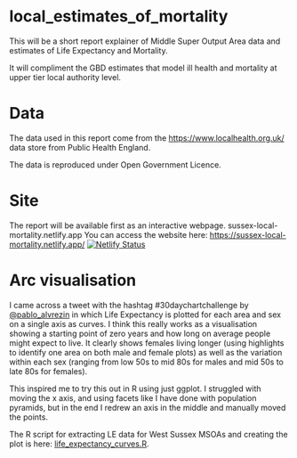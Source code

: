 <!-- @format -->

# local_estimates_of_mortality

This will be a short report explainer of Middle Super Output Area data and estimates of Life Expectancy and Mortality.

It will compliment the GBD estimates that model ill health and mortality at upper tier local authority level.

# Data

The data used in this report come from the https://www.localhealth.org.uk/ data store from Public Health England.

The data is reproduced under Open Government Licence.

# Site

The report will be available first as an interactive webpage.
sussex-local-mortality.netlify.app
You can access the website here: https://sussex-local-mortality.netlify.app/
[![Netlify Status](https://api.netlify.com/api/v1/badges/865134a2-80da-4571-9c7f-0d63d6332336/deploy-status)](https://app.netlify.com/sites/sussex-local-mortality/deploys)

# Arc visualisation

I came across a tweet with the hashtag #30daychartchallenge by [@pablo_alvrezin](https://twitter.com/pablo_alvrez/status/1511603048761671681) in which Life Expectancy is plotted for each area and sex on a single axis as curves. I think this really works as a visualisation showing a starting point of zero years and how long on average people might expect to live. It clearly shows females living longer (using highlights to identify one area on both male and female plots) as well as the variation within each sex (ranging from low 50s to mid 80s for males and mid 50s to late 80s for females).

This inspired me to try this out in R using just ggplot. I struggled with moving the x axis, and using facets like I have done with population pyramids, but in the end I redrew an axis in the middle and manually moved the points.

The R script for extracting LE data for West Sussex MSOAs and creating the plot is here: [life_expectancy_curves.R](https://github.com/psychty/local_estimates_of_mortality/blob/main/life_expectancy_curves.R).
